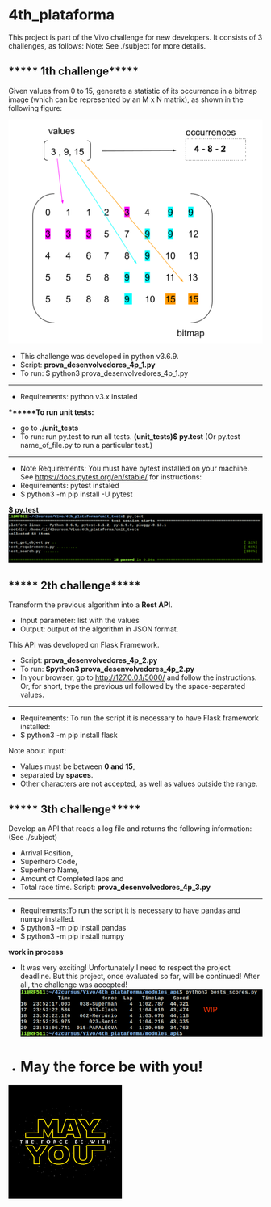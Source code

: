 # 4th_plataforma
This project is part of the Vivo challenge for new developers. It consists of 3 challenges, as follows:
Note: See ./subject for more details.

<h2><b>***** 1th challenge*****</b></h2>
Given values from 0 to 15, generate a statistic of its occurrence in a bitmap image (which can be represented by an M x N matrix), as shown in the following figure:

![1th](images/1.png)

- This challenge was developed in python v3.6.9.
- Script: <b>prova_desenvolvedores_4p_1.py</b>
- To run: $ python3 prova_desenvolvedores_4p_1.py
- --------------------------------------
- Requirements: python v3.x instaled
  
<b>******To run unit tests:</b>
- go to <b>./unit_tests</b> 
- To run: run py.test to run all tests. 
  <b>(unit_tests)$ py.test</b>
  (Or py.test name_of_file.py to run a particular test.)
- --------------------------------------
- Note Requirements: You must have pytest installed on your machine. See https://docs.pytest.org/en/stable/ for instructions:
- Requirements: pytest instaled
- $ python3 -m pip install -U pytest

<b>$ py.test</b>
![1th2](images/2.png)

<h2><b>***** 2th challenge*****</b></h2>

Transform the previous algorithm into a <b>Rest API</b>.
- Input parameter: list with the values
- Output: output of the algorithm in JSON format.

This API was developed on Flask Framework. 
- Script: <b>prova_desenvolvedores_4p_2.py</b>
- To run: <b>$python3 prova_desenvolvedores_4p_2.py</b>
- In your browser, go to http://127.0.0.1/5000/ and follow the instructions. 
Or, for short, type the previous url followed by the space-separated values.
- --------------------------------------
- Requirements: To run the script it is necessary to have Flask framework installed:
- $ python3 -m pip install flask

Note about input: 
- Values must be between <b>0 and 15</b>, 
- separated by <b>spaces</b>. 
- Other characters are not accepted, as well as values outside the range.

<h2><b>***** 3th challenge*****</b></h2>

Develop an API that reads a log file and returns the following
information: (See ./subject)
- Arrival Position, 
- Superhero Code, 
- Superhero Name, 
- Amount of Completed laps and 
- Total race time.
Script: <b>prova_desenvolvedores_4p_3.py</b>
- --------------------------------------
- Requirements:To run the script it is necessary to have pandas and numpy installed.
- $ python3 -m pip install pandas
- $ python3 -m pip install numpy

<b>work in process</b>
- It was very exciting! Unfortunately I need to respect the project deadline. But this project, once evaluated so far, will be continued! After all, the challenge was accepted!
![3th](images/3.png)
- <h1>May the force be with you!</h1>
![3th1](images/4.png)


